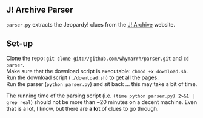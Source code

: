 ## J! Archive Parser

`parser.py` extracts the Jeopardy! clues from the [J! Archive][1] website.

## Set-up

Clone the repo: `git clone git://github.com/whymarrh/parser.git` and `cd parser`.  
Make sure that the download script is executable: `chmod +x download.sh`.  
Run the download script (`./download.sh`) to get all the pages.  
Run the parser (`python parser.py`) and sit back ... this may take a bit of time.  

The running time of the parsing script (i.e. `(time python parser.py) 2>&1 | grep real`) should not be more than ~20 minutes on a decent machine. Even that is a lot, I know, but there are **a lot** of clues to go through.

  [1]: http://j-archive.com/